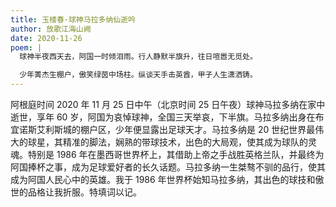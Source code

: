 ```yaml
---
title: 玉楼春·球神马拉多纳仙逝吟
author: 放歌江海山阙
date: 2020-11-26
poem: |
  球神半夜西天去，阿国一时倾泪雨。行人静默半旗升，往日喧嚣无觅处。

  少年菁杰生棚户，傲笑绿茵中场柱。纵谈天手击英酋，甲子人生潇洒铸。
---
```


阿根庭时间 2020 年 11 月 25 日中午（北京时间 25 日午夜）球神马拉多纳在家中逝世，享年 60 岁，阿国为哀悼球神，全国三天举哀，下半旗。马拉多纳出身在布宜诺斯艾利斯城的棚户区，少年便显露出足球天才。马拉多纳是 20 世纪世界最伟大的球星，其精准的脚法，娴熟的带球技术，出色的大局观，使其成为球队的灵魂。特别是 1986 年在墨西哥世界杯上，其借助上帝之手战胜英格兰队，并最终为阿国捧杯之事，成为足球爱好者的长久话题。马拉多纳一生桀骜不驯的品行，使其成为阿国人民心中的英雄。我于 1986 年世界杯始知马拉多纳，其出色的球技和傲世的品格让我折服。特填词以记。
